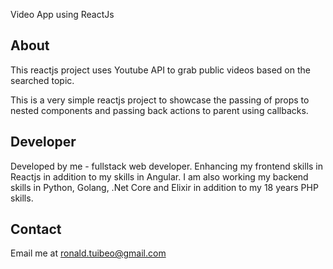 Video App using ReactJs

## About

This reactjs project uses Youtube API to grab public videos based on the searched topic.

This is a very simple reactjs project to showcase the passing of props to nested components and passing back actions to parent using callbacks.

## Developer

Developed by me - fullstack web developer. Enhancing my frontend skills in Reactjs in addition to my skills in Angular. I am also working my backend skills in Python, Golang, .Net Core and Elixir in addition to my 18 years PHP skills.

## Contact

Email me at ronald.tuibeo@gmail.com
